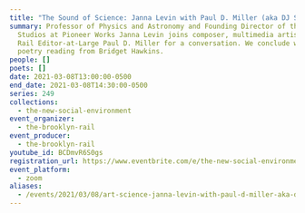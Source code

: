 ```yaml
---
title: "The Sound of Science: Janna Levin with Paul D. Miller (aka DJ Spooky)"
summary: Professor of Physics and Astronomy and Founding Director of the Science
  Studios at Pioneer Works Janna Levin joins composer, multimedia artist, and
  Rail Editor-at-Large Paul D. Miller for a conversation. We conclude with a
  poetry reading from Bridget Hawkins.
people: []
poets: []
date: 2021-03-08T13:00:00-0500
end_date: 2021-03-08T14:30:00-0500
series: 249
collections:
  - the-new-social-environment
event_organizer:
  - the-brooklyn-rail
event_producer:
  - the-brooklyn-rail
youtube_id: BCDmvR6S0gs
registration_url: https://www.eventbrite.com/e/the-new-social-environment-249-art-science-janna-levin-paul-d-miller-tickets-144673946669
event_platform:
  - zoom
aliases:
  - /events/2021/03/08/art-science-janna-levin-with-paul-d-miller-aka-dj-spooky/
---
```

